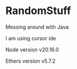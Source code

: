 # RandomStuff
Messing around with Java

I am using cursor ide

Node version v20.16.0

Ethers version v5.7.2
